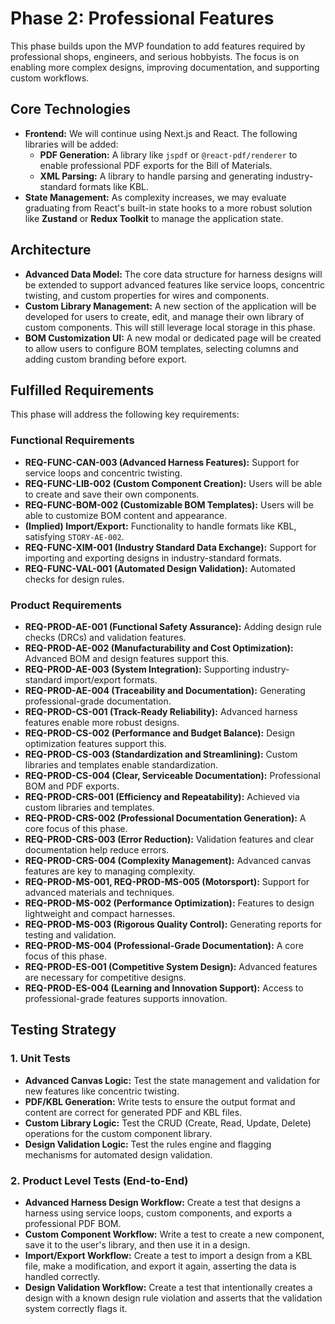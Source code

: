 # Phase 2: Professional Features

This phase builds upon the MVP foundation to add features required by professional shops, engineers, and serious hobbyists. The focus is on enabling more complex designs, improving documentation, and supporting custom workflows.

## Core Technologies

- **Frontend:** We will continue using Next.js and React. The following libraries will be added:
    - **PDF Generation:** A library like `jspdf` or `@react-pdf/renderer` to enable professional PDF exports for the Bill of Materials.
    - **XML Parsing:** A library to handle parsing and generating industry-standard formats like KBL.
- **State Management:** As complexity increases, we may evaluate graduating from React's built-in state hooks to a more robust solution like **Zustand** or **Redux Toolkit** to manage the application state.

## Architecture

- **Advanced Data Model:** The core data structure for harness designs will be extended to support advanced features like service loops, concentric twisting, and custom properties for wires and components.
- **Custom Library Management:** A new section of the application will be developed for users to create, edit, and manage their own library of custom components. This will still leverage local storage in this phase.
- **BOM Customization UI:** A new modal or dedicated page will be created to allow users to configure BOM templates, selecting columns and adding custom branding before export.

## Fulfilled Requirements

This phase will address the following key requirements:

### Functional Requirements
- **REQ-FUNC-CAN-003 (Advanced Harness Features):** Support for service loops and concentric twisting.
- **REQ-FUNC-LIB-002 (Custom Component Creation):** Users will be able to create and save their own components.
- **REQ-FUNC-BOM-002 (Customizable BOM Templates):** Users will be able to customize BOM content and appearance.
- **(Implied) Import/Export:** Functionality to handle formats like KBL, satisfying `STORY-AE-002`.
- **REQ-FUNC-XIM-001 (Industry Standard Data Exchange):** Support for importing and exporting designs in industry-standard formats.
- **REQ-FUNC-VAL-001 (Automated Design Validation):** Automated checks for design rules.

### Product Requirements
- **REQ-PROD-AE-001 (Functional Safety Assurance):** Adding design rule checks (DRCs) and validation features.
- **REQ-PROD-AE-002 (Manufacturability and Cost Optimization):** Advanced BOM and design features support this.
- **REQ-PROD-AE-003 (System Integration):** Supporting industry-standard import/export formats.
- **REQ-PROD-AE-004 (Traceability and Documentation):** Generating professional-grade documentation.
- **REQ-PROD-CS-001 (Track-Ready Reliability):** Advanced harness features enable more robust designs.
- **REQ-PROD-CS-002 (Performance and Budget Balance):** Design optimization features support this.
- **REQ-PROD-CS-003 (Standardization and Streamlining):** Custom libraries and templates enable standardization.
- **REQ-PROD-CS-004 (Clear, Serviceable Documentation):** Professional BOM and PDF exports.
- **REQ-PROD-CRS-001 (Efficiency and Repeatability):** Achieved via custom libraries and templates.
- **REQ-PROD-CRS-002 (Professional Documentation Generation):** A core focus of this phase.
- **REQ-PROD-CRS-003 (Error Reduction):** Validation features and clear documentation help reduce errors.
- **REQ-PROD-CRS-004 (Complexity Management):** Advanced canvas features are key to managing complexity.
- **REQ-PROD-MS-001, REQ-PROD-MS-005 (Motorsport):** Support for advanced materials and techniques.
- **REQ-PROD-MS-002 (Performance Optimization):** Features to design lightweight and compact harnesses.
- **REQ-PROD-MS-003 (Rigorous Quality Control):** Generating reports for testing and validation.
- **REQ-PROD-MS-004 (Professional-Grade Documentation):** A core focus of this phase.
- **REQ-PROD-ES-001 (Competitive System Design):** Advanced features are necessary for competitive designs.
- **REQ-PROD-ES-004 (Learning and Innovation Support):** Access to professional-grade features supports innovation.

## Testing Strategy

### 1. Unit Tests
- **Advanced Canvas Logic:** Test the state management and validation for new features like concentric twisting.
- **PDF/KBL Generation:** Write tests to ensure the output format and content are correct for generated PDF and KBL files.
- **Custom Library Logic:** Test the CRUD (Create, Read, Update, Delete) operations for the custom component library.
- **Design Validation Logic:** Test the rules engine and flagging mechanisms for automated design validation.

### 2. Product Level Tests (End-to-End)
- **Advanced Harness Design Workflow:** Create a test that designs a harness using service loops, custom components, and exports a professional PDF BOM.
- **Custom Component Workflow:** Write a test to create a new component, save it to the user's library, and then use it in a design.
- **Import/Export Workflow:** Create a test to import a design from a KBL file, make a modification, and export it again, asserting the data is handled correctly.
- **Design Validation Workflow:** Create a test that intentionally creates a design with a known design rule violation and asserts that the validation system correctly flags it.

